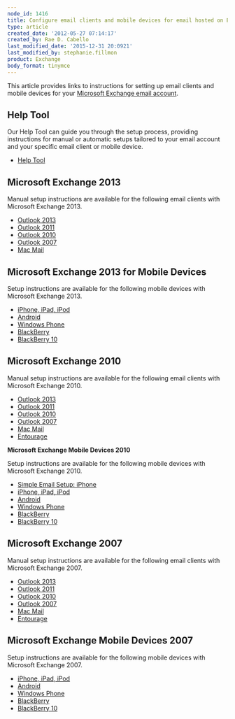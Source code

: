 ```yaml
---
node_id: 1416
title: Configure email clients and mobile devices for email hosted on Exchange
type: article
created_date: '2012-05-27 07:14:17'
created_by: Rae D. Cabello
last_modified_date: '2015-12-31 20:0921'
last_modified_by: stephanie.fillmon
product: Exchange
body_format: tinymce
---
```


This article provides links to instructions for setting up email clients
and mobile devices for your [Microsoft Exchange email
account](http://www.rackspace.com/email-hosting/hosted-exchange/).

Help Tool
---------

Our Help Tool can guide you through the setup process, providing
instructions for manual or automatic setups tailored to your email
account and your specific email client or mobile device.

-   [Help
    Tool](http://www.rackspace.com/knowledge_center/article/help-tool-for-hosted-email-and-skype-for-business)

Microsoft Exchange 2013
-----------------------

Manual setup instructions are available for the following email clients
with Microsoft Exchange 2013.

-   [Outlook
    2013](http://www.rackspace.com/knowledge_center/article/manually-configure-outlook-2013-for-email-hosted-on-exchange-2013)
-   [Outlook
    2011](http://www.rackspace.com/knowledge_center/article/manually-configure-outlook-2011-for-email-hosted-on-exchange-2013)
-   [Outlook
    2010](http://www.rackspace.com/knowledge_center/article/manually-configure-outlook-2010-for-email-hosted-on-exchange-2013)
-   [Outlook
    2007](http://www.rackspace.com/knowledge_center/article/manually-configure-outlook-2007-for-email-hosted-on-exchange-2013)
-   [Mac
    Mail](http://www.rackspace.com/knowledge_center/article/manually-configure-mac-mail-for-email-hosted-on-exchange-2013)

Microsoft Exchange 2013 for Mobile Devices
------------------------------------------

Setup instructions are available for the following mobile devices with
Microsoft Exchange 2013.

-   [iPhone, iPad,
    iPod](http://www.rackspace.com/knowledge_center/article/manually-configure-ios-devices-for-email-hosted-on-exchange-2013)
-   [Android](http://www.rackspace.com/knowledge_center/article/manually-configure-android-devices-for-email-hosted-on-exchange-2013)
-   [Windows
    Phone](http://www.rackspace.com/knowledge_center/article/manually-configure-windows-phone-devices-for-email-hosted-on-exchange-2013)
-   [BlackBerry](http://www.rackspace.com/knowledge_center/article/manually-configure-blackberry-enterprise-service-bes-for-email-hosted-on-exchange)
-   [BlackBerry
    10](http://www.rackspace.com/knowledge_center/article/manually-configure-blackberry-10-devices-for-email-hosted-on-exchange-2013)

Microsoft Exchange 2010
-----------------------

Manual setup instructions are available for the following email clients
with Microsoft Exchange 2010.

-   [Outlook
    2013](http://www.rackspace.com/knowledge_center/article/manually-configure-blackberry-10-devices-for-email-hosted-on-exchange-2013)
-   [Outlook
    2011](http://www.rackspace.com/knowledge_center/article/manually-configure-outlook-2011-for-email-hosted-on-exchange-2010)
-   [Outlook
    2010](http://www.rackspace.com/knowledge_center/article/manually-configure-outlook-2010-for-email-hosted-on-exchange-2010)
-   [Outlook
    2007](http://www.rackspace.com/knowledge_center/article/manually-configure-outlook-2007-for-email-hosted-on-exchange-2010)
-   [Mac
    Mail](http://www.rackspace.com/knowledge_center/article/manually-configure-mac-mail-for-email-hosted-on-exchange-2010)
-   [Entourage](http://www.rackspace.com/knowledge_center/article/manually-configure-entourage-for-email-hosted-on-exchange-2010)

**Microsoft Exchange Mobile Devices 2010**

Setup instructions are available for the following mobile devices with
Microsoft Exchange 2010.

-   [Simple Email Setup:
    iPhone](http://www.rackspace.com/knowledge_center/article/use-simple-email-setup-to-configure-ios-devices-for-email-hosted-on-exchange-2010)
-   [iPhone, iPad,
    iPod](http://www.rackspace.com/knowledge_center/article/manually-configure-ios-devices-for-email-hosted-on-exchange-2010)
-   [Android](http://www.rackspace.com/knowledge_center/article/manually-configure-android-devices-for-email-hosted-on-exchange-2010)
-   [Windows
    Phone](http://www.rackspace.com/knowledge_center/article/manually-configure-windows-phone-devices-for-email-hosted-on-exchange-2010)
-   [BlackBerry](http://www.rackspace.com/knowledge_center/article/manually-configure-blackberry-enterprise-service-bes-for-email-hosted-on-exchange)
-   [BlackBerry
    10](http://www.rackspace.com/knowledge_center/article/manually-configure-blackberry-10-devices-for-email-hosted-on-exchange-2010)

Microsoft Exchange 2007
-----------------------

Manual setup instructions are available for the following email clients
with Microsoft Exchange 2007.

-   [Outlook
    2013](http://www.rackspace.com/knowledge_center/article/manually-configure-outlook-2013-for-email-hosted-on-exchange-2007)
-   [Outlook
    2011](http://www.rackspace.com/knowledge_center/article/manually-configure-outlook-2011-for-email-hosted-on-exchange-2007)
-   [Outlook
    2010](http://www.rackspace.com/knowledge_center/article/manually-configure-outlook-2010-for-email-hosted-on-exchange-2007)
-   [Outlook
    2007](http://www.rackspace.com/knowledge_center/article/manually-configure-outlook-2007-for-email-hosted-on-exchange-2007)
-   [Mac
    Mail](http://www.rackspace.com/knowledge_center/article/manually-configure-mac-mail-for-email-hosted-on-exchange-2007)
-   [Entourage](http://www.rackspace.com/knowledge_center/article/manually-configure-entourage-ews-for-email-hosted-on-exchange-2007)

Microsoft Exchange Mobile Devices 2007
--------------------------------------

Setup instructions are available for the following mobile devices with
Microsoft Exchange 2007.

-   [iPhone, iPad,
    iPod](http://www.rackspace.com/knowledge_center/article/manually-configure-ios-devices-for-email-hosted-on-exchange-2007)
-   [Android](http://www.rackspace.com/knowledge_center/article/manually-configure-android-devices-for-email-hosted-on-exchange-2007)
-   [Windows
    Phone](http://www.rackspace.com/knowledge_center/article/manually-configure-windows-phone-devices-for-email-hosted-on-exchange-2007)
-   [BlackBerry](http://www.rackspace.com/knowledge_center/article/manually-configure-blackberry-enterprise-service-bes-for-email-hosted-on-exchange)
-   [BlackBerry
    10](http://www.rackspace.com/knowledge_center/article/manually-configure-blackberry-10-devices-for-email-hosted-on-exchange-2007)


